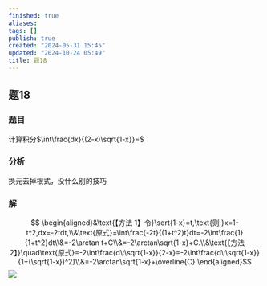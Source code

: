 ```yaml
---
finished: true
aliases: 
tags: []
publish: true
created: "2024-05-31 15:45"
updated: "2024-10-24 05:49"
title: 题18
---
```

## 题18
### 题目
计算积分$\int\frac{dx}{(2-x)\sqrt{1-x}}=$
### 分析
换元去掉根式，没什么别的技巧
### 解
$$ \begin{aligned}&\text{【方法 1】令}\sqrt{1-x}=t,\text{则 }x=1-t^2,dx=-2tdt,\\&\text{原式}=\int\frac{-2t}{(1+t^2)t}dt=-2\int\frac{1}{1+t^2}dt\\&=-2\arctan t+C\\&=-2\arctan\sqrt{1-x}+C.\\&\text{【方法 2】}\quad\text{原式}=-2\int\frac{d\:\sqrt{1-x}}{2-x}=-2\int\frac{d\:\sqrt{1-x}}{1+(\sqrt{1-x})^2}\\&=-2\arctan\sqrt{1-x}+\overline{C}.\end{aligned}$$
![](https://img.hwenyi.live/202402291210409.webp)